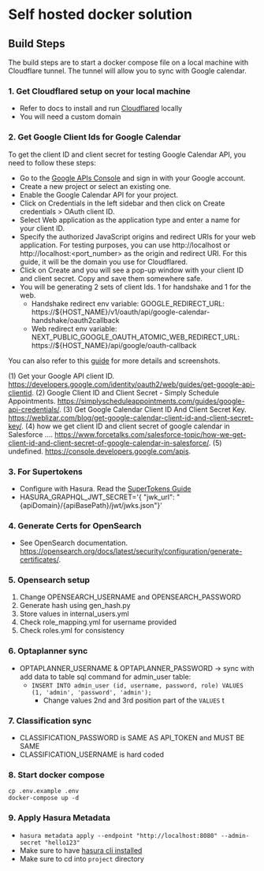 # Self hosted docker solution

## Build Steps

The build steps are to start a docker compose file on a local machine with Cloudflare tunnel. The tunnel will allow you to sync with Google calendar.

### 1. Get Cloudflared setup on your local machine
- Refer to docs to install and run [Cloudflared](https://developers.cloudflare.com/cloudflare-one/connections/connect-networks/install-and-setup/tunnel-guide/) locally
- You will need a custom domain

### 2. Get Google Client Ids for Google Calendar

To get the client ID and client secret for testing Google Calendar API, you need to follow these steps:

- Go to the [Google APIs Console](^1^) and sign in with your Google account.
- Create a new project or select an existing one.
- Enable the Google Calendar API for your project.
- Click on Credentials in the left sidebar and then click on Create credentials > OAuth client ID.
- Select Web application as the application type and enter a name for your client ID.
- Specify the authorized JavaScript origins and redirect URIs for your web application. For testing purposes, you can use http://localhost or http://localhost:<port_number> as the origin and redirect URI. For this guide, it will be the domain you use for Cloudflared.
- Click on Create and you will see a pop-up window with your client ID and client secret. Copy and save them somewhere safe.
- You will be generating 2 sets of client Ids. 1 for handshake and 1 for the web. 
  - Handshake redirect env variable: GOOGLE_REDIRECT_URL: https://${HOST_NAME}/v1/oauth/api/google-calendar-handshake/oauth2callback
  - Web redirect env variable: NEXT_PUBLIC_GOOGLE_OAUTH_ATOMIC_WEB_REDIRECT_URL: https://${HOST_NAME}/api/google/oauth-callback

You can also refer to this [guide](^3^) for more details and screenshots.

(1) Get your Google API client ID. https://developers.google.com/identity/oauth2/web/guides/get-google-api-clientid.
(2) Google Client ID and Client Secret - Simply Schedule Appointments. https://simplyscheduleappointments.com/guides/google-api-credentials/.
(3) Get Google Calendar Client ID And Client Secret Key. https://weblizar.com/blog/get-google-calendar-client-id-and-client-secret-key/.
(4) how we get client ID and client secret of google calendar in Salesforce .... https://www.forcetalks.com/salesforce-topic/how-we-get-client-id-and-client-secret-of-google-calendar-in-salesforce/.
(5) undefined. https://console.developers.google.com/apis.


### 3. For Supertokens
- Configure with Hasura. Read the [SuperTokens Guide](https://supertokens.com/docs/thirdpartyemailpassword/hasura-integration/with-jwt#)
- HASURA_GRAPHQL_JWT_SECRET='{ "jwk_url": "{apiDomain}/{apiBasePath}/jwt/jwks.json"}'

### 4. Generate Certs for OpenSearch

- See OpenSearch documentation. https://opensearch.org/docs/latest/security/configuration/generate-certificates/.

### 5. Opensearch setup

1. Change OPENSEARCH_USERNAME and OPENSEARCH_PASSWORD
2. Generate hash using gen_hash.py
3. Store values in internal_users.yml
4. Check role_mapping.yml for username provided
5. Check roles.yml for consistency

### 6. Optaplanner sync
- OPTAPLANNER_USERNAME & OPTAPLANNER_PASSWORD -> sync with add data to table sql command for admin_user table:
  - ```INSERT INTO admin_user (id, username, password, role) VALUES (1, 'admin', 'password', 'admin');```
    - Change values 2nd and 3rd position part of the ```VALUES``` t

### 7. Classification sync
- CLASSIFICATION_PASSWORD is SAME AS API_TOKEN and MUST BE SAME
- CLASSIFICATION_USERNAME is hard coded
### 8. Start docker compose

```
cp .env.example .env
docker-compose up -d
```

### 9. Apply Hasura Metadata
- ```hasura metadata apply --endpoint "http://localhost:8080" --admin-secret "hello123"```
- Make sure to have [hasura cli installed](https://hasura.io/docs/latest/hasura-cli/install-hasura-cli/)
- Make sure to cd into ```project``` directory 



